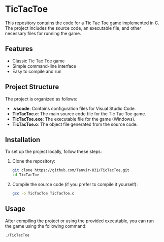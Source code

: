 # TicTacToe

This repository contains the code for a Tic Tac Toe game implemented in C. The project includes the source code, an executable file, and other necessary files for running the game.

## Features

- Classic Tic Tac Toe game
- Simple command-line interface
- Easy to compile and run

## Project Structure

The project is organized as follows:

- **.vscode**: Contains configuration files for Visual Studio Code.
- **TicTacToe.c**: The main source code file for the Tic Tac Toe game.
- **TicTacToe.exe**: The executable file for the game (Windows).
- **TicTacToe.o**: The object file generated from the source code.

## Installation

To set up the project locally, follow these steps:

1. Clone the repository:
    ```sh
    git clone https://github.com/Tanvir-831/TicTacToe.git
    cd TicTacToe
    ```

2. Compile the source code (if you prefer to compile it yourself):
    ```sh
    gcc -o TicTacToe TicTacToe.c
    ```

## Usage

After compiling the project or using the provided executable, you can run the game using the following command:

```sh
./TicTacToe
